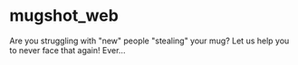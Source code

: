 # mugshot_web
Are you struggling with "new" people "stealing" your mug? Let us help you to never face that again! Ever...
